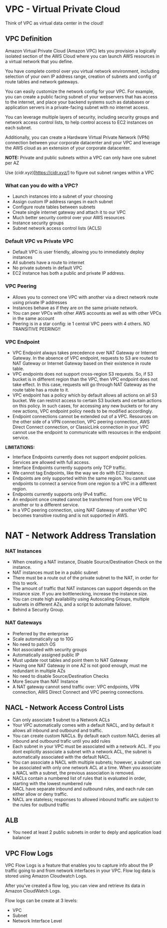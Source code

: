 # VPC - Virtual Private Cloud

Think of VPC as virtual data center in the cloud!

## VPC Definition

Amazon Virtual Private Cloud (Amazon VPC) lets you provision a logically isolated section of the AWS Cloud where you can launch AWS resources in a virtual network that you define.

You have complete control over you virtual network environment, including selection of your own IP address range, creation of subnets and config of route tables and network gateways.

You can easily customize the network config for your VPC. For example, you can create a public facing subnet of your webservers that has access to the internet, and place your backend systems such as databases or application servers in a private-facing subnet with no internet access.

You can leverage multiple layers of security, including security groups and network access control lists, to help control access to EC2 instances on each subnet.

Additionally, you can create a Hardware Virtual Private Network (VPN) connection between your corporate datacenter and your VPC and leverage the AWS cloud as an extension of your corporate datacenter.

**NOTE:** Private and public subnets within a VPC can only have one subnet per AZ

Use (cidr.xyz)[https://cidr.xyz/] to figure out subnet ranges within a VPC

### What can you do with a VPC?

- Launch instances into a subnet of your choosing
- Assign custom IP address ranges in each subnet
- Configure route tables between subnets
- Create single internet gateway and attach it to our VPC
- Much better security control over your AWS resources
- Instance security groups
- Subnet network access control lists (ACLS)

### Default VPC vs Private VPC

- Default VPC is user friendly, allowing you to immediately deploy instances
- All subnets have a route to internet
- No private subnets in default VPC
- EC2 instance has both a public and private IP address.

### VPC Peering

- Allows you to connect one VPC with another via a direct network route using private IP addresses
- Instances behave as if they are on the same private network.
- You can peer VPCs with other AWS accounts as well as with other VPCs in the same account
- Peering is in a star config: ie 1 central VPC peers with 4 others. NO TRANSITIVE PEERING!!

### VPC Endpoint
- VPC Endpoint always takes precedence over NAT Gateway or Internet Gateway. In the absence of VPC endpoint, requests to S3 are routed to NAT Gateway or Internet Gateway based on their existence in route table.
- VPC endpoints does not support cross-region S3 requests. So, if S3 bucket is in different region than the VPC, then VPC endpoint does not take effect. In this case, requests will go through NAT Gateway as the route table has a route to it.
- VPC endpoint has a policy which by default allows all actions on all S3 bucket. We can restrict access to certain S3 buckets and certain actions on this policy. In such cases, for accessing any new buckets or for any new actions, VPC endpoint policy needs to be modified accordingly.
- Endpoint connections cannot be extended out of a VPC. Resources on the other side of a VPN connection, VPC peering connection, AWS
Direct Connect connection, or ClassicLink connection in your VPC cannot use the endpoint to communicate with resources in the endpoint service.

**LIMITATIONS:**
- Interface Endpoints currently does not support endpoint policies. Services are allowed with full access.
- Interface Endpoints currently supports only TCP traffic.
- We cannot tag Endpoints, like the way we do with EC2 instance.
- Endpoints are only supported within the same region. You cannot use endpoints to connect a service from one region to a VPC in a different region.
- Endpoints currently supports only IPv4 traffic.
- An endpoint once created cannot be transferred from one VPC to another or to a different service.
- In a VPC peering connection, using NAT Gateway of another VPC becomes transitive routing and is not supported in AWS.



# NAT - Network Address Translation 

### NAT Instances

- When creating a NAT instance, Disable Source/Destination Check on the instance.
- NAT instances must be in a public subnet
- There must be a route out of the private subnet to the NAT, in order for this to work.
- The amount of traffic that NAT instances can support depends on the instance size. If you are bottlenecking, increase the instance size.
- You can create high availability using Autoscaling Groups, multiple subnets in different AZs, and a script to automate failover.
- Behind a Security Group.

### NAT Gateways

- Preferred by the enterprise
- Scale automatically up to 10G
- No need to patch OS
- Not associated with security groups
- Automatically assigned public IP
- Must update root tables and point them to NAT Gateway
- Having one NAT Gateway in one AZ is not good enough, must me redundant in multiple AZs
- No need to disable Source/Destination Checks
- More Secure than NAT Instance
- A NAT gateway cannot send traffic over: VPC endpoints, VPN connection, AWS Direct Connect and VPC peering connections.

## NACL - Network Access Control Lists

- Can only associate **1** subnet to a Network ACLs
- Your VPC automatically comes with a default NACL, and by default it allows all inbound and outbound and traffic.
- You can create custom NACLs. By default each custom NACL denies all inbound and outbound trafic until you add rules
- Each subnet in your VPC must be associated with a network ACL. If you dont explicitly associate a subnet with a network ACL, the subnet is automatically associated with the default NACL.
- You can associate a NACL with multiple subnets; however, a subnet can be associated with only one network ACL at a time. When you associate a NACL with a subnet, the previous association is removed.
- NACLs contain a numbered list of rules that is evaluated in order, starting with the lowest numbered rule
- NACL have separate inbound and outbound rules, and each rule can either allow or deny traffic.
- NACL are stateless; responses to allowed inbound traffic are subject to the rules for outbund traffic

## ALB

- You need at least 2 public subnets in order to deply and application load balancer

## VPC Flow Logs

VPC Flow Logs is a feature that enables you to capture info about the IP traffic going to and from network interfaces in your VPC. Flow log data is stored using Amazon Cloudwatch Logs.

After you've created a flow log, you can view and retrieve its data in Amazon CloudWatch Logs.

Flow logs can be create at 3 levels:

- VPC
- Subnet
- Network Interface Level

